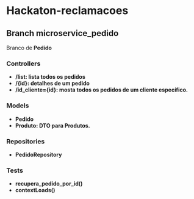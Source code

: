 # Hackaton-reclamacoes

## Branch microservice_pedido
Branco de <b>Pedido</br>

### Controllers
* /list: lista todos os pedidos
* /{id}: detalhes de um pedido
* /id_cliente={id}: mosta todos os pedidos de um cliente específico.

### Models
* Pedido
* Produto: DTO para Produtos.

### Repositories
* PedidoRepository

### Tests
* recupera_pedido_por_id()
* contextLoads()